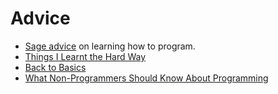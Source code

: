 # Advice

* [Sage advice](http://norvig.com/21-days.html) on learning how to program.
* [Things I Learnt the Hard Way](https://blog.juliobiason.net/thoughts/things-i-learnt-the-hard-way/)
* [Back to Basics](https://www.joelonsoftware.com/2001/12/11/back-to-basics/)
* [What Non-Programmers Should Know About Programming](https://medium.com/young-coder/what-non-programmers-should-know-about-programming-d9b033e820b3)
